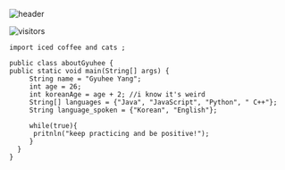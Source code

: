 ![header](https://capsule-render.vercel.app/api?type=rect&color=afcfa9&height=250&section=header&text=gyuhee's%20github&fontColor=fffff0&fontSize=80)

![visitors](https://visitor-badge.laobi.icu/badge?page_id=gyuheeyang.gyuheeyang)



```
import iced coffee and cats ;
  
public class aboutGyuhee {
public static void main(String[] args) {
     String name = "Gyuhee Yang";
     int age = 26;
     int koreanAge = age + 2; //i know it's weird 
     String[] languages = {"Java", "JavaScript", "Python", " C++"};
     String language_spoken = {"Korean", "English"};
  
     while(true){
      pritnln("keep practicing and be positive!");
     }
  }  
}  
```
